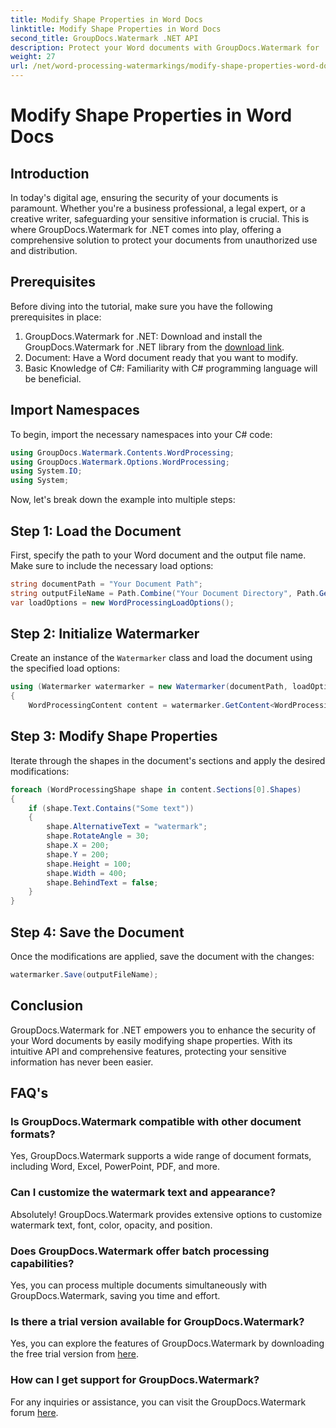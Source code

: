 ```yaml
---
title: Modify Shape Properties in Word Docs
linktitle: Modify Shape Properties in Word Docs
second_title: GroupDocs.Watermark .NET API
description: Protect your Word documents with GroupDocs.Watermark for .NET. Easily modify shape properties for enhanced security.
weight: 27
url: /net/word-processing-watermarkings/modify-shape-properties-word-docs/
---
```


# Modify Shape Properties in Word Docs

## Introduction
In today's digital age, ensuring the security of your documents is paramount. Whether you're a business professional, a legal expert, or a creative writer, safeguarding your sensitive information is crucial. This is where GroupDocs.Watermark for .NET comes into play, offering a comprehensive solution to protect your documents from unauthorized use and distribution.
## Prerequisites
Before diving into the tutorial, make sure you have the following prerequisites in place:
1. GroupDocs.Watermark for .NET: Download and install the GroupDocs.Watermark for .NET library from the [download link](https://releases.groupdocs.com/Watermark/net/).
2. Document: Have a Word document ready that you want to modify.
3. Basic Knowledge of C#: Familiarity with C# programming language will be beneficial.

## Import Namespaces
To begin, import the necessary namespaces into your C# code:
```csharp
using GroupDocs.Watermark.Contents.WordProcessing;
using GroupDocs.Watermark.Options.WordProcessing;
using System.IO;
using System;
```
Now, let's break down the example into multiple steps:
## Step 1: Load the Document
First, specify the path to your Word document and the output file name. Make sure to include the necessary load options:
```csharp
string documentPath = "Your Document Path";
string outputFileName = Path.Combine("Your Document Directory", Path.GetFileName(documentPath));
var loadOptions = new WordProcessingLoadOptions();
```
## Step 2: Initialize Watermarker
Create an instance of the `Watermarker` class and load the document using the specified load options:
```csharp
using (Watermarker watermarker = new Watermarker(documentPath, loadOptions))
{
    WordProcessingContent content = watermarker.GetContent<WordProcessingContent>();
```
## Step 3: Modify Shape Properties
Iterate through the shapes in the document's sections and apply the desired modifications:
```csharp
foreach (WordProcessingShape shape in content.Sections[0].Shapes)
{
    if (shape.Text.Contains("Some text"))
    {
        shape.AlternativeText = "watermark";
        shape.RotateAngle = 30;
        shape.X = 200;
        shape.Y = 200;
        shape.Height = 100;
        shape.Width = 400;
        shape.BehindText = false;
    }
}
```
## Step 4: Save the Document
Once the modifications are applied, save the document with the changes:
```csharp
watermarker.Save(outputFileName);
```
## Conclusion
GroupDocs.Watermark for .NET empowers you to enhance the security of your Word documents by easily modifying shape properties. With its intuitive API and comprehensive features, protecting your sensitive information has never been easier.

## FAQ's
### Is GroupDocs.Watermark compatible with other document formats?
Yes, GroupDocs.Watermark supports a wide range of document formats, including Word, Excel, PowerPoint, PDF, and more.
### Can I customize the watermark text and appearance?
Absolutely! GroupDocs.Watermark provides extensive options to customize watermark text, font, color, opacity, and position.
### Does GroupDocs.Watermark offer batch processing capabilities?
Yes, you can process multiple documents simultaneously with GroupDocs.Watermark, saving you time and effort.
### Is there a trial version available for GroupDocs.Watermark?
Yes, you can explore the features of GroupDocs.Watermark by downloading the free trial version from [here](https://releases.groupdocs.com/).
### How can I get support for GroupDocs.Watermark?
For any inquiries or assistance, you can visit the GroupDocs.Watermark forum [here](https://forum.groupdocs.com/c/watermark/19).

